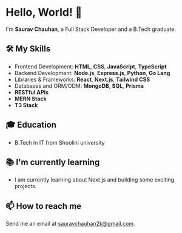 # Hello, World! 👋

I'm **Saurav Chauhan**, a Full Stack Developer and a B.Tech graduate.

## 🛠️ My Skills

- Frontend Development: **HTML**, **CSS**, **JavaScript**, **TypeScript**
- Backend Development: **Node.js**, **Express.js**, **Python**, **Go Lang**
- Libraries & Frameworks: **React**, **Next.js**, **Tailwind CSS**
- Databases and ORM/ODM: **MongoDB**, **SQL**, **Prisma**
- **RESTful APIs**
- **MERN Stack**
- **T3 Stack**

## 🎓 Education

- B.Tech in IT from Shoolini university

## 📚 I'm currently learning

- I am currently learning about Next.js and building some exciting projects.

## 📫 How to reach me

Send me an email at sauravchauhan2k@gmail.com.
